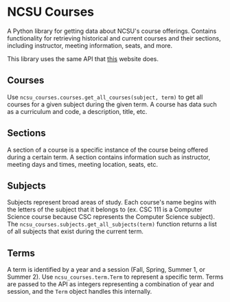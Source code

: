 # NCSU Courses

A Python library for getting data about NCSU's course offerings. Contains functionality for retrieving historical and current courses and their sections, including instructor, meeting information, seats, and more.

This library uses the same API that [this](https://webappprd.acs.ncsu.edu/php/coursecat/) website does.

## Courses

Use `ncsu_courses.courses.get_all_courses(subject, term)` to get all courses for a given subject during the given term. A course has data such as a curriculum and code, a description, title, etc.

## Sections

A section of a course is a specific instance of the course being offered during a certain term. A section contains information such as instructor, meeting days and times, meeting location, seats, etc.

## Subjects

Subjects represent broad areas of study. Each course's name begins with the letters of the subject that it belongs to (ex. CSC 111 is a Computer Science course because CSC represents the Computer Science subject). The `ncsu_courses.subjects.get_all_subjects(term)` function returns a list of all subjects that exist during the current term.

## Terms

A term is identified by a year and a session (Fall, Spring, Summer 1, or Summer 2). Use `ncsu_courses.term.Term` to represent a specific term. Terms are passed to the API as integers representing a combination of year and session, and the `Term` object handles this internally.
